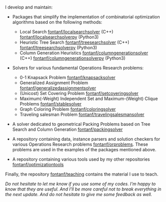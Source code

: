 I develop and maintain:

* Packages that simplify the implementation of combinatorial optimization algorithms based on the following methods:
  * Local Search [fontanf/localsearchsolver](https://github.com/fontanf/localsearchsolver) (C++) [fontanf/localsearchsolverpy](https://github.com/fontanf/localsearchsolverpy) (Python3)
  * Heuristic Tree Search [fontanf/treesearchsolver](https://github.com/fontanf/treesearchsolver) (C++) [fontanf/treesearchsolverpy](https://github.com/fontanf/treesearchsolverpy) (Python3)
  * Column Generation Heuristics [fontanf/columngenerationsolver](https://github.com/fontanf/columngenerationsolver) (C++) [fontanf/columngenerationsolverpy](https://github.com/fontanf/columngenerationsolverpy) (Python3)

* Solvers for various fundamental Operations Research problems:
  * 0-1 Knapsack Problem [fontanf/knapsacksolver](https://github.com/fontanf/knapsacksolver)
  * Generalized Assignment Problem [fontanf/generalizedassignmentsolver](https://github.com/fontanf/generalizedassignmentsolver)
  * (Unicost) Set Covering Problem [fontanf/setcoveringsolver](https://github.com/fontanf/setcoveringsolver)
  * Maximum(-Weight) Independent Set and Maximum-(Weight) Clique Problems [fontanf/stablesolver](https://github.com/fontanf/stablesolver)
  * Graph Coloring Problem  [fontanf/coloringsolver](https://github.com/fontanf/coloringsolver)
  * Traveling salesman Problem  [fontanf/travelingsalesmansolver](https://github.com/fontanf/travelingsalesmansolver)

* A solver dedicated to geometrical Packing Problems based on Tree Search and Column Generation  [fontanf/packingsolver](https://github.com/fontanf/packingsolver)

* A repository containing data, instance parsers and solution checkers for various Operations Research problems  [fontanf/orproblems](https://github.com/fontanf/orproblems). These problems are used in the examples of the packages mentioned above.

* A repository containing various tools used by my other repositories  [fontanf/optimizationtools](https://github.com/fontanf/optimizationtools)

Finally, the repository [fontanf/teaching](https://github.com/fontanf/teaching) contains the material I use to teach.

*Do not hesitate to let me know if you use some of my codes. I'm happy to know that they are useful. And I'll be more careful not to break everything in the next update. And do not hesitate to give me some feedback as well.*
